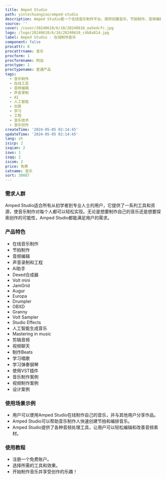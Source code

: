 ```yaml
---
title: Amped Studio
path: yinlechuangzuo/amped-studio
description: Amped Studio是一个在线音乐制作平台，提供创建音乐、节拍制作、音频编辑、声音录制和工程等功能。在这里可以找到一切创作音乐所需的工具！
source: ''
cover: /cover/20240610/6/10/20240610_ea5edcfc.jpg
logo: /logo/20240610/6/10/20240610_c4b8a814.jpg
label: Amped Studio - 在线制作音乐
component: false
procattr: 8
procattrname: 音乐
procform: 1
procformname: 网站
proctype: 1
proctypename: 普通产品
tags:
  - 音乐制作
  - 在线工具
  - 音频编辑
  - 声音录制
  - AI
  - 人工智能
  - 创意
  - 学习
  - 工程
  - 音乐技术
  - 音乐创作
createTime: '2024-05-05 02:14:45'
updateTime: '2024-05-05 02:14:45'
lang: zh
isicp: 2
isqian: 2
iswx: 1
isqq: 2
iscom: 2
price: 免费
catname: 音乐
sort: 30087
---
```




### 需求人群
Amped Studio适合所有从初学者到专业人士的用户，它提供了一系列工具和资源，使音乐制作对每个人都可以轻松实现。无论是想要制作自己的音乐还是想要探索创作的可能性，Amped Studio都能满足用户的需求。

### 产品特色
* 在线音乐制作
* 节拍制作
* 音频编辑
* 声音录制和工程
* AI助手
* Dexed合成器
* Volt mini
* JamGrid
* Augur
* Europa
* Drumpler
* OBXD
* Granny
* Volt Sampler
* Studio Effects
* 人工智能生成音乐
* Mastering in music
* 剪辑音频
* 视频聊天
* 制作Beats
* 学习唱歌
* 学习弹奏钢琴
* 使用VST插件
* 音乐制作案例
* 视频制作案例
* 设计案例

### 使用场景示例
* 用户可以使用Amped Studio在线制作自己的音乐，并与其他用户分享作品。
* Amped Studio可以帮助音乐制作人快速创建节拍和编排音乐。
* Amped Studio提供了各种音频处理工具，让用户可以轻松编辑和改善音频素材。

### 使用教程
* 注册一个免费账户。
* 选择所需的工具和效果。
* 开始制作音乐并享受创作的乐趣！

  
